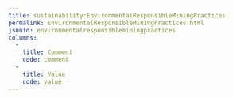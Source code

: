 ```yaml
---
title: sustainability:EnvironmentalResponsibleMiningPractices
permalink: EnvironmentalResponsibleMiningPractices.html
jsonid: environmentalresponsibleminingpractices
columns:
  - 
    title: Comment
    code: comment
  - 
    title: Value
    code: value
---
```

